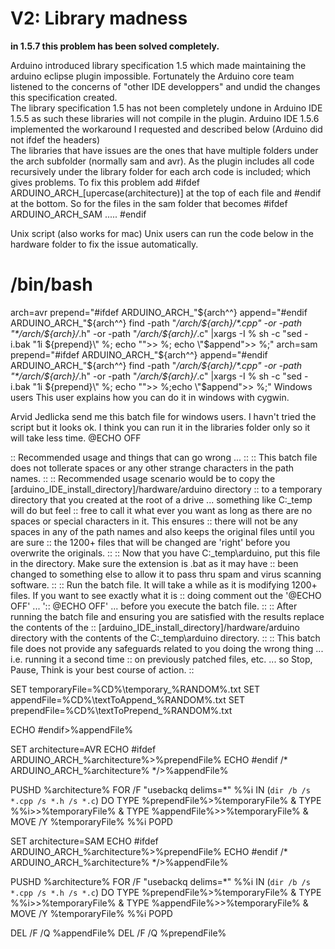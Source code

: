 V2: Library madness
==
**in 1.5.7 this problem has been solved completely.**

Arduino introduced library specification 1.5 which made maintaining the arduino eclipse plugin impossible. Fortunately the Arduino core team listened to the concerns of "other IDE developpers" and undid the changes this specification created.  
The library specification 1.5 has not been completely undone in Arduino IDE 1.5.5 as such these libraries will not compile in the plugin.
Arduino IDE 1.5.6 implemented the workaround I requested and described below (Arduino did not ifdef the headers)  
The libraries that have issues are the ones that have multiple folders under the arch subfolder (normally sam and avr).
As the plugin includes all code recursively under the library folder for each arch code is included; which gives problems.
To fix this problem add #ifdef ARDUINO_ARCH_[upercase(architecture)] at the top of each file and #endif at the bottom.
So for the files in the sam folder that becomes #ifdef ARDUINO_ARCH_SAM ..... #endif

Unix script (also works for mac)
Unix users can run the code below in the hardware folder to fix the issue automatically.
# /bin/bash
arch=avr
prepend="#ifdef ARDUINO_ARCH_"${arch^^}
append="#endif ARDUINO_ARCH_"${arch^^}
find -path "*/arch/${arch}/*.cpp" -or -path "*/arch/${arch}/*.h" -or -path "*/arch/${arch}/*.c" |xargs -I % sh -c "sed -i.bak \"1i ${prepend}\" %; echo "">> %; echo \"$append\">> %;"
arch=sam
prepend="#ifdef ARDUINO_ARCH_"${arch^^}
append="#endif ARDUINO_ARCH_"${arch^^}
find -path "*/arch/${arch}/*.cpp" -or -path "*/arch/${arch}/*.h" -or -path "*/arch/${arch}/*.c" |xargs -I % sh -c "sed -i.bak \"1i ${prepend}\" %; echo "">> %;echo \"$append\">> %;"
Windows users
This user explains how you can do it in windows with cygwin.

Arvid Jedlicka send me this batch file for windows users. I havn't tried the script but it looks ok. I think you can run it in the libraries folder only so it will take less time.
@ECHO OFF

:: Recommended usage and things that can go wrong ...
::
:: This batch file does not tollerate spaces or any other strange characters in the path names.
::
:: Recommended usage scenario would be to copy the [arduino_IDE_install_directory]/hardware/arduino directory
:: to a temporary directory that you created at the root of a drive ... something like C:\_temp will do but feel
:: free to call it what ever you want as long as there are no spaces or special characters in it. This ensures
:: there will not be any spaces in any of the path names and also keeps the original files until you are sure
:: the 1200+ files that will be changed are 'right' before you overwrite the originals.
::
:: Now that you have C:\_temp\arduino, put this file in the directory. Make sure the extension is .bat as it may have
:: been changed to something else to allow it to pass thru spam and virus scanning software.
::
:: Run the batch file. It will take a while as it is modifying 1200+ files. If you want to see exactly what it is
:: doing comment out the '@ECHO OFF' ... ':: @ECHO OFF' ... before you execute the batch file.
::
:: After running the batch file and ensuring you are satisfied with the results replace the contents of the
:: [arduino_IDE_install_directory]/hardware/arduino directory with the contents of the C:\_temp\arduino directory.
::
:: This batch file does not provide any safeguards related to you doing the wrong thing ... i.e. running it a second time
:: on previously patched files, etc. ... so Stop, Pause, Think is your best course of action.
::

SET temporaryFile=%CD%\temporary_%RANDOM%.txt
SET appendFile=%CD%\textToAppend_%RANDOM%.txt
SET prependFile=%CD%\textToPrepend_%RANDOM%.txt

ECHO #endif>%appendFile%

SET architecture=AVR
ECHO #ifdef ARDUINO_ARCH_%architecture%>%prependFile%
ECHO #endif /* ARDUINO_ARCH_%architecture% */>%appendFile%

PUSHD %architecture%
FOR /F "usebackq delims=*" %%i IN (`dir /b /s *.cpp /s *.h /s *.c`) DO TYPE %prependFile%>%temporaryFile% & TYPE %%i>>%temporaryFile% & TYPE %appendFile%>>%temporaryFile% & MOVE /Y %temporaryFile% %%i
POPD

SET architecture=SAM
ECHO #ifdef ARDUINO_ARCH_%architecture%>%prependFile%
ECHO #endif /* ARDUINO_ARCH_%architecture% */>%appendFile%

PUSHD %architecture%
FOR /F "usebackq delims=*" %%i IN (`dir /b /s *.cpp /s *.h /s *.c`) DO TYPE %prependFile%>%temporaryFile% & TYPE %%i>>%temporaryFile% & TYPE %appendFile%>>%temporaryFile% & MOVE /Y %temporaryFile% %%i
POPD

DEL /F /Q %appendFile%
DEL /F /Q %prependFile%
